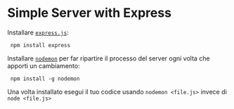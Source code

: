 # Simple Server with Express

Installare [`express.js`](https://expressjs.com/en/starter/installing.html):
```
 npm install express
```
Installare [`nodemon`](https://nodemon.io) per far ripartire il processo del server ogni volta che apporti un cambiamento:
```
 npm install -g nodemon
```
Una volta installato esegui il tuo codice usando `nodemon <file.js>` invece di `node <file.js>`